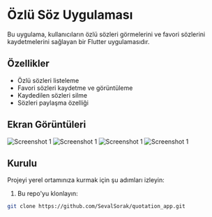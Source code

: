 # Özlü Söz Uygulaması

Bu uygulama, kullanıcıların özlü sözleri görmelerini ve favori sözlerini kaydetmelerini sağlayan bir Flutter uygulamasıdır.

## Özellikler

- Özlü sözleri listeleme
- Favori sözleri kaydetme ve görüntüleme
- Kaydedilen sözleri silme
- Sözleri paylaşma özelliği

## Ekran Görüntüleri

![Screenshot 1](1.png)
![Screenshot 1](2.png)
![Screenshot 1](3.png)
![Screenshot 1](4.png)

## Kurulu

Projeyi yerel ortamınıza kurmak için şu adımları izleyin:

1. Bu repo'yu klonlayın:

```bash
git clone https://github.com/SevalSorak/quotation_app.git  

